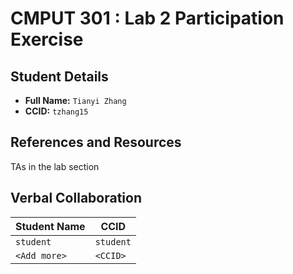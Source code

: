 # CMPUT 301 : Lab 2 Participation Exercise

## Student Details

- **Full Name:** `Tianyi Zhang`
- **CCID:** `tzhang15`

## References and Resources

TAs in the lab section

## Verbal Collaboration

| Student Name | CCID      |
| ------------ | --------- |
| `student`    | `student` |
| `<Add more>` | `<CCID>`  |
